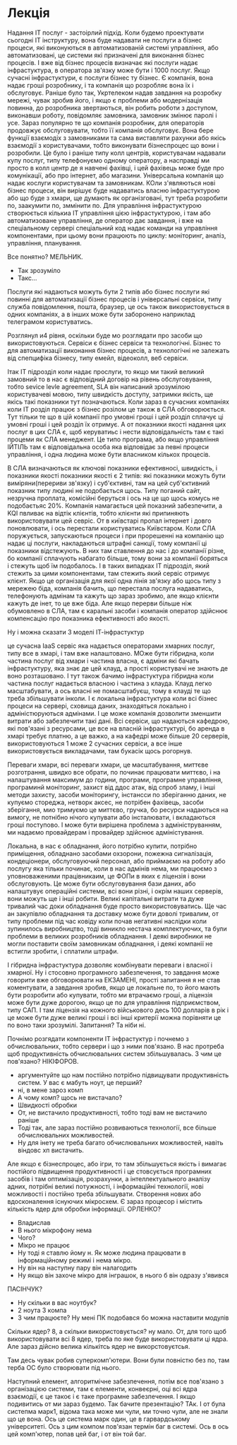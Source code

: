 # Лекція

Надання ІТ послуг - застоірлий підхід. Коли будемо проектувати сьогодні ІТ інструктуру, вона буде надавати не послуги а бізнес процеси, які виконуються в автоматизованій системі управління, або автоматизовані, це системи які призначені для виконання бізнес процесів. І вже від бізнес процесів визначає які послуги надає інфрастуктура, в оператора зв'язку може бути і 1000 послуг. Якщо сучасні інфрастуктури, є послуги бізнес ту бізнес. Є компанія, вона надає гроші розробнику, і та компанія що розробляє вона їх і обслуговує. Раніше було так, Укртелеком надав завдання на розробку мережі, чувак зробив його, і якщо є проблеми або модернізація повинна, до розробника звертаються, він робить роботи з доступом, виконавши роботу, повідомляє замовника, замовник змінює паролі і усе. Зараз популярно те що компанія розробник, для операторів продовжує обслуговувати, тобто її компанія обслуговує. Вона бере функції взаємодіх з замовниками та сама виставляти рахунки або якісь взаємодії з користувачами, тобто виконувати бізнеспроцес що вони і розробили. Це було і раніше типу колл центрів, користувачам надавали купу послуг, типу телефонуємо одному оператору, а насправді ми просто в колл центр де я навчені фахівці, і цей фахівець може буде про комунікації, або про інтернет, або магазини. Універсальна компанія що надає кослуги користувачам та замовникам. КОли з'являються нові бізнес процеси, він вирішує буде надаватись власню інфрастуктурою або що буде з хмари, ще думають як організговані, тут треба розробити по, заакумити по, зммінити по. Для управління інфрастуктурою створюється кількиа ІТ управління цією інфрастуктурою, і там або автоматизоване управління, де оператор дає завдання, і вже на спеціальному сервері спеціальний код надає команди на управління компонентами, при цьому вони працюють по циклу: моніторинг, аналіз, управління, планування.

Все понятно? МЕЛЬНИК.

- Так зрозуміло
- Такс...

Послуги які надаються можуть бути 2 типів або бізнес послуги які повинні для автоматизації бізнес процесів і універсальні сервіси, типу служба повідомлення, пошта, браузер, це ось також використовується в одних компаніях, а в інших може бути заборонено наприклад телеграмом користуватись.

Розглянул и4 рівня, оскільки буде мо розглядати про засоби що використовуються. Сервіси є бізнес сервіси та технологічні. Бізнес то для автоматизації виконання бізнес процесів, а технологічні не залежать від спепцифіка бізнесу, типу емейл, відеоколл, веб сервіси.

Ітак ІТ підрозділ коли надає прослуги, то якщо ми такий великий замовний то в нас є відповідний договір на рівень обслуговування, тобто sevice levle agreement, SLA він написаний зрозумілою користувачеві мовою, типу швидкість доступу, затримки якість, ще якісь такі показники тут позначаються. Коли зараз в сучасних компаніях коли ІТ розділ працює з бізнес розілом це також в СЛА обговорюється. Тут тільки те що в цій компанії про умовні гроші і цей розділ сплачує ці умовні гроші і цей розділ їх отримує. А от показники якості надання цих послуг в цих СЛА є, щоб керуватиьс і нести відповідальність там є такі процеми як СЛА менеджент. Це типо програма, або якщо управління ІЙТІЛЬ там є відповідальна особа яка відповідає за певні процеси управління, і одна людина може бути власником кількох процесів.

В СЛА визначаються як ключові показники ефективносі, швидкість, і показники якості показники якості є 2 типів: які показники можуть бути виміряни(перериви зв'язку) і суб'єктивні, там на цей суб'єктивний показник типу людині не подобається щось. Типу поганий сайт, незручна проплата, комісійні беруться і ось на це що щось комусь не подобаєтьяс 20%. Компанія намагається цей показний забезпечити, а KQI пвливає на відтік клієнтів, тобто клієнти які припиняють використовувати цей севріс. От в київстарі пропал інтернет і довго поновлювати, і ось перестали користуватись Київстаром. Коли СЛА поружується, запускаються процеси і при прорешенні на компанію що надає ці послуги, накладаються штрафні санкції, тому компанії ці показники відстежують. В них там ставлення до нас і до компанії різне, бо компанії сплачують набагато більше, тому вони за компанії боряться і стежуть щоб їм подобалось. І в таких випадках ІТ підрозділ, який стежить за цими компонентами, там стежить який сервіс отримує клієнт. Якщо це організація для якої одна лінія зв'язку або щось типу з мережею біда, компанія бачить, що перестала послуга надаватись, телефонують адмінам та кажуть що зараз  зробимо, але якщо клієнти кажуть де інет, то це вже біда. Але якщо перерви більше ніж обумовлено в СЛА, там є каральні засоби і компанія оператор здійснює компенсацію про показника ефективності або якості.

Ну і можна сказати 3 моделі ІТ-інфрастуктур

це сучасна IaaS сервіс яка надається операторами хмарних послуг, типу все в хмарі, і там вже налаштовано. МОже бути гібридна, коли частина послуг від хмари і частина власна, є адміни які бачать інфрастуктуру, яка знає де цей клауд, а прості користувачі не знають де воно розташовано. І тут також бачимо інфрастуктура гібридна коли частина послуг надається власною і частина з клауда. Клауд легко масштабувати, а ось власні не помасштабуєш, тому в клауді те що треба збільшувати інколи. І є локальна інфрастуктура коли всі бізнес процеси на сервері, сховища даних, знаходяться локально і адміністюруються адмінами. І це може компанія дозволити зменшити витрати або забезпечити такі дані. Всі сервіси, що надаються кафедрою, які пов'язані з ресурсами, це все на власній інфрастуктурі, бо аренда в хмарі требує платню, а це важко, а на кафедрі може більше 20 серверів, використовуються 1 може 2 сучасних сервіси, а все інше використовується викладачами, там букасік щось рогорнув.

Переваги хмари, всі переваги хмари, це масштабування, миттєве розготрання, швидко все обрати, по починає працювати миттєво, і на налаштування максимум до години, програми, програмне управління, програминй моніторинг, захист від ддос атак, від спроб зламу, і інші методи захисту, засоби моніторингу, інстансси по зберіганню даних, не купуємо стореджа, нетворк аксес, не потрібен фахівець, засоби зберігання, мио тримуємо це миттєво, гручка, бо ресурси надаються на вимогу, не потнібно нічого купувати або інсталювати, і вкладаються гроші поступово. І може бути вирішена проблема з адмініструванням, ми надаємо провайдерам і провайдер здійснює адміністування.

Локальна, в нас є обладнання, його потрібно купити, потрібно приміщення, обладнано засобами охзорони, пожежна сигналізація, кондеціонери, обслуговуючий персонал, або приймаємо на роботу або послугу яка тільки починає, коли в нас адмінів нема, ми працюємо з уповноваженими працівникаим, це ФОПи в яких є ліцензія і вони обслуговують. Це може бути обслуговування бази даних, або налаштувує операційні системи, всі вони різні, і окрім наших серверів, вони можуть ще і інші робити. Великі капітальні витрати та дуже тривалий час доки обладнання буде просто використовуватись. Ще час ан закупівлю обладнання та доставку може бути доволі тривалим, от типу проблеми під час ковіду коли почав негативні наслідки коли зупинилось виробництво, тоді виникло нестача комплектуючих, та були проблеми в великих розробників обладнання. І деякі виробники не могли поставити своїм замовникам обладнання, і деякі компанії не встигли зробити, і сплатили штрафи.

І гібридна інфрастуктура дозволяє комбінувати переваги і власної і хмарної. Ну і стосовно програмного забезпечення, то завдання може говорити вже обговорювати на ЕКЗАМЕНІ, прості запитання я не став коментувати, а завдання зробив, якщо це локальне по, то його мають бути розробити або купувати, тобто ми втрачаємо гроші, а ліцензія може бути дуже дорогою, якщо це по для управління підприємством, типу САП. І там ліцензія на кожного військового десь 100 долларів в рік і це може бути дуже великі гроші і всі інші критерії можна порівняти це по воно таки зрозумілі. Запитання? Та ніби ні.

Почнімо розгядати компоненти ІТ інфрастуктур і почнемо з обчислювальних, тобто сервери і що з ними пов'язано. В нас протреба щоб продуктивність обчислювальних систем збільшувалась. З чим це пов'язано? НІКІФОРОВ.

- аргументуйте що нам постійно потрібно підвищувати продуктивність систем. У вас є мабуть ноут, це перший?
- ні, в мене зароз комп
- А чому комп? щось не вистачало?
- Швидкості обробки
- От, не вистачило продуктивності, тобто тоді вам не вистачило раніше
- Тоді так, але зараз постійно розвиваються технології, все більше обчислювальних можливостей.
- Ну для інету не треба багато обчислювальних можливостей, навіть віндовс хп вистачить.
  
Але якщо є бізнеспроцес, або ігри, то там збільшується якість і вимагає постійого підвищення продуктивності і це стовсується програмних засобів і там оптимізація, розрахунки, а інтеллектуального аналізу адних, потрібні великі потужності, і інформаційні технології, нові можливості і постійно треба збільшувати. Створення нових або вдосконалення існуючих мікросхем. Є зараз процесор і містить кількість ядер для обробки інформації. ОРЛЕНКО?

- Владислав
- В нього мікрофону нема
- Чого?
- Мікро не працює
- Ну тоді я ставлю йому н. Як може людина працювати в інформаційному режимі і нема мікро.
- Ну він на наступну пару він налагодить
- Ну якщо він захоче мікро для інграшок, в нього б він одразу з'явився

ПАСІНЧУК?

- Ну скільки в вас ноутбук?
- 2 ноута 3 компа
- З чим працюєте? Ну мені ПК подобався бо можна наставити модулів

Скільки ядер? 8, а скільки використовується? ну мало. От, для того щоб використовувати всі 8 ядер, треба по яке буде використовувати ці ядра. Але зараз дійсно велика кількітсь ядер не викорстовуєтсья.

Там десь чувак робив суперкомп'ютери. Вони були повністю без по, там терба ОС було створювати під нього.

Наступний елемент, алгоритмічне забезпечення, потім все пов'язано з організацією системи, там є елементи, конвеєрні, оці всі ядра взаємодії, є це такоє і є таке програмне забезпечення. І якщо подивитись от ми зараз будемо. Так бачите презентацію? ТАк. І от була систепма марк1, відома така може ми чули, ми точно чули, але не знали що це вона. Ось це система марк один, це в гарвардському університеті. Ось з цим компом пов'язан термін баг в системі. Ось в ось цей комп'ютер, попав цей баг, і от він той баг.
